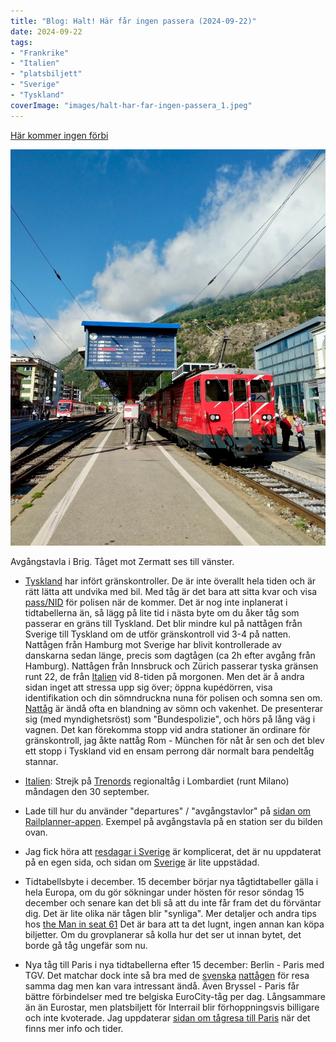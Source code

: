 ```yaml
---
title: "Blog: Halt! Här får ingen passera (2024-09-22)"
date: 2024-09-22
tags:
- "Frankrike"
- "Italien"
- "platsbiljett"
- "Sverige"
- "Tyskland"
coverImage: "images/halt-har-far-ingen-passera_1.jpeg"
---
```


[Här kommer ingen förbi](https://m.youtube.com/watch?v=8vI56ZaAr4M)

![](images/halt-har-far-ingen-passera_1.jpeg?w=813)

<figcaption>

Avgångstavla i Brig. Tåget mot Zermatt ses till vänster.

</figcaption>

- [Tyskland](https://www.trainfo.eu/tyskland/) har infört gränskontroller. De är inte överallt hela tiden och är rätt lätta att undvika med bil. Med tåg är det bara att sitta kvar och visa [pass/NID](https://polisen.se/tjanster-tillstand/pass-och-nationellt-id-kort/svar-pa-vanliga-fragor-om-pass/) för polisen när de kommer. Det är nog inte inplanerat i tidtabellerna än, så lägg på lite tid i nästa byte om du åker tåg som passerar en gräns till Tyskland. Det blir mindre kul på nattågen från Sverige till Tyskland om de utför gränskontroll vid 3-4 på natten. Nattågen från Hamburg mot Sverige har blivit kontrollerade av danskarna sedan länge, precis som dagtågen (ca 2h efter avgång från Hamburg). Nattågen från Innsbruck och Zürich passerar tyska gränsen runt 22, de från [Italien](https://www.trainfo.eu/italien/) vid 8-tiden på morgonen. Men det är å andra sidan inget att stressa upp sig över; öppna kupédörren, visa identifikation och din sömndruckna nuna för polisen och somna sen om. [Nattåg](https://www.trainfo.eu/nattag/) är ändå ofta en blandning av sömn och vakenhet. De presenterar sig (med myndighetsröst) som "Bundespolizie", och hörs på lång väg i vagnen. Det kan förekomma stopp vid andra stationer än ordinare för gränskontroll, jag åkte nattåg Rom - München för nåt år sen och det blev ett stopp i Tyskland vid en ensam perrong där normalt bara pendeltåg stannar.

- [Italien](https://www.trainfo.eu/italien/): Strejk på [Trenords](https://www.trenord.it/en/assistance/useful-information/in-case-of-strike-action/) regionaltåg i Lombardiet (runt Milano) måndagen den 30 september.

- Lade till hur du använder "departures" / "avgångstavlor" på [sidan om Railplanner-appen](https://www.trainfo.eu/railplanner-appen/). Exempel på avgångstavla på en station ser du bilden ovan.

- Jag fick höra att [resdagar i Sverige](https://www.trainfo.eu/resdagar-i-sverige/) är komplicerat, det är nu uppdaterat på en egen sida, och sidan om [Sverige](https://www.trainfo.eu/sverige/) är lite uppstädad.

- Tidtabellsbyte i december. 15 december börjar nya tågtidtabeller gälla i hela Europa, om du gör sökningar under hösten för resor söndag 15 december och senare kan det bli så att du inte får fram det du förväntar dig. Det är lite olika när tågen blir "synliga". Mer detaljer och andra tips hos [the Man in seat 61](https://www.seat61.com/european-train-booking-horizons.htm#Timetable_changes) Det är bara att ta det lugnt, ingen annan kan köpa biljetter. Om du grovplanerar så kolla hur det ser ut innan bytet, det borde gå tåg ungefär som nu.

- Nya tåg till Paris i nya tidtabellerna efter 15 december: Berlin - Paris med TGV. Det matchar dock inte så bra med de [svenska](https://www.trainfo.eu/sverige/) [nattågen](https://www.trainfo.eu/nattag/) för resa samma dag men kan vara intressant ändå. Även Bryssel - Paris får bättre förbindelser med tre belgiska EuroCity-tåg per dag. Långsammare än än Eurostar, men platsbiljett för Interrail blir förhoppningsvis billigare och inte kvoterade. Jag uppdaterar [sidan om tågresa till Paris](https://www.trainfo.eu/paris-resa/) när det finns mer info och tider.
